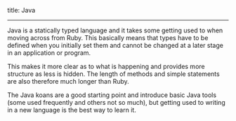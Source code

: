 title: Java
___
 
Java is a statically typed language and it takes some getting used to when moving across from Ruby. This basically means that types have to be defined when you initially set them and cannot be changed at a later stage in an application or program. 

This makes it more clear as to what is happening and provides more structure as less is hidden. The length of methods and simple statements are also therefore much longer than Ruby.

The Java koans are a good starting point and introduce basic Java tools (some used frequently and others not so much), but getting used to writing in a new language is the best way to learn it.
